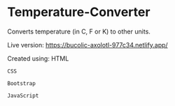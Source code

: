# Temperature-Converter
Converts temperature (in C, F or K) to other units.

Live version:
https://bucolic-axolotl-977c34.netlify.app/

Created using:
    HTML 
    
    CSS
    
    Bootstrap
    
    JavaScript
